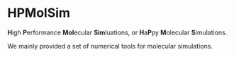 # HPMolSim

**H**igh **P**erformance **Mol**ecular **Sim**luations, or **H**a**P**py **M**olecular **S**imulations.

We mainly provided a set of numerical tools for molecular simulations.